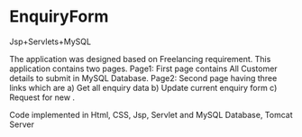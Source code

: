 # EnquiryForm
Jsp+Servlets+MySQL

The application was designed based on Freelancing requirement. This application contains two pages.
Page1: First page contains All Customer details to submit in MySQL Database.
Page2: Second page having three links which are a) Get all enquiry data b) Update current enquiry form c) Request for new .

Code implemented in Html, CSS, Jsp, Servlet and MySQL Database, Tomcat Server
